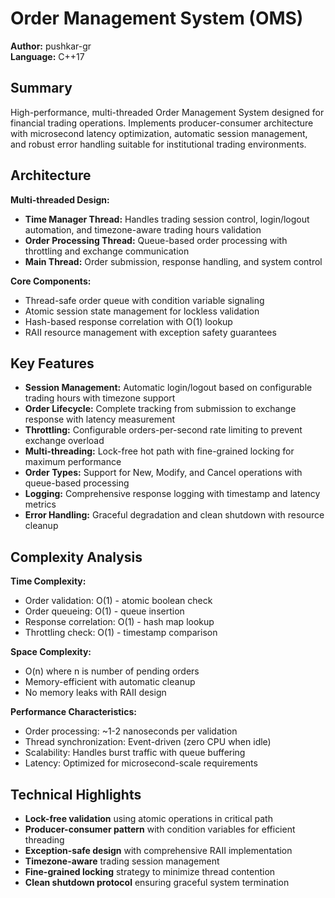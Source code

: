 # Order Management System (OMS)

**Author:** pushkar-gr  
**Language:** C++17

## Summary

High-performance, multi-threaded Order Management System designed for financial trading operations. Implements producer-consumer architecture with microsecond latency optimization, automatic session management, and robust error handling suitable for institutional trading environments.

## Architecture

**Multi-threaded Design:**
- **Time Manager Thread:** Handles trading session control, login/logout automation, and timezone-aware trading hours validation
- **Order Processing Thread:** Queue-based order processing with throttling and exchange communication
- **Main Thread:** Order submission, response handling, and system control

**Core Components:**
- Thread-safe order queue with condition variable signaling
- Atomic session state management for lockless validation
- Hash-based response correlation with O(1) lookup
- RAII resource management with exception safety guarantees

## Key Features

- **Session Management:** Automatic login/logout based on configurable trading hours with timezone support
- **Order Lifecycle:** Complete tracking from submission to exchange response with latency measurement
- **Throttling:** Configurable orders-per-second rate limiting to prevent exchange overload
- **Multi-threading:** Lock-free hot path with fine-grained locking for maximum performance
- **Order Types:** Support for New, Modify, and Cancel operations with queue-based processing
- **Logging:** Comprehensive response logging with timestamp and latency metrics
- **Error Handling:** Graceful degradation and clean shutdown with resource cleanup

## Complexity Analysis

**Time Complexity:**
- Order validation: O(1) - atomic boolean check
- Order queueing: O(1) - queue insertion
- Response correlation: O(1) - hash map lookup
- Throttling check: O(1) - timestamp comparison

**Space Complexity:**
- O(n) where n is number of pending orders
- Memory-efficient with automatic cleanup
- No memory leaks with RAII design

**Performance Characteristics:**
- Order processing: ~1-2 nanoseconds per validation
- Thread synchronization: Event-driven (zero CPU when idle)
- Scalability: Handles burst traffic with queue buffering
- Latency: Optimized for microsecond-scale requirements

## Technical Highlights

- **Lock-free validation** using atomic operations in critical path
- **Producer-consumer pattern** with condition variables for efficient threading
- **Exception-safe design** with comprehensive RAII implementation
- **Timezone-aware** trading session management
- **Fine-grained locking** strategy to minimize thread contention
- **Clean shutdown protocol** ensuring graceful system termination
